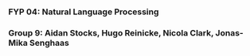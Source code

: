 ### FYP 04: Natural Language Processing

### Group 9: Aidan Stocks, Hugo Reinicke, Nicola Clark, Jonas-Mika Senghaas
